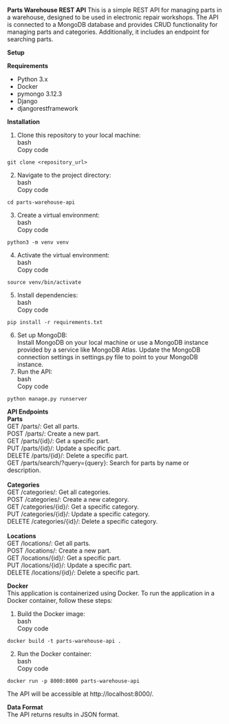 **Parts Warehouse REST API**
This is a simple REST API for managing parts in a warehouse, designed to be used in electronic repair workshops. The API is connected to a MongoDB database and provides CRUD functionality for managing parts and categories. Additionally, it includes an endpoint for searching parts.<br>

__Setup__<br>

__Requirements__<br>
- Python 3.x
- Docker
- pymongo 3.12.3
- Django
- djangorestframework<br>
  
__Installation__<br>
1. Clone this repository to your local machine:<br>
bash<br>
Copy code<br>
```
git clone <repository_url>
```
2. Navigate to the project directory:<br>
bash<br>
Copy code<br>
```
cd parts-warehouse-api
```
3. Create a virtual environment:<br>
bash<br>
Copy code<br>
```
python3 -m venv venv
```
4. Activate the virtual environment:<br>
bash<br>
Copy code<br>
```
source venv/bin/activate
```
5. Install dependencies:<br>
bash<br>
Copy code<br>
```
pip install -r requirements.txt
```
6. Set up MongoDB:<br>
Install MongoDB on your local machine or use a MongoDB instance provided by a service like MongoDB Atlas.
Update the MongoDB connection settings in settings.py file to point to your MongoDB instance.<br>
7. Run the API:<br>
bash<br>
Copy code<br>
```
python manage.py runserver
```

**API Endpoints**<br>
__Parts__<br>
GET /parts/: Get all parts.<br>
POST /parts/: Create a new part.<br>
GET /parts/{id}/: Get a specific part.<br>
PUT /parts/{id}/: Update a specific part.<br>
DELETE /parts/{id}/: Delete a specific part.<br>
GET /parts/search/?query={query}: Search for parts by name or description.<br><br>
__Categories__<br>
GET /categories/: Get all categories.<br>
POST /categories/: Create a new category.<br>
GET /categories/{id}/: Get a specific category.<br>
PUT /categories/{id}/: Update a specific category.<br>
DELETE /categories/{id}/: Delete a specific category.<br><br>
__Locations__<br>
GET /locations/: Get all parts.<br>
POST /locations/: Create a new part.<br>
GET /locations/{id}/: Get a specific part.<br>
PUT /locations/{id}/: Update a specific part.<br>
DELETE /locations/{id}/: Delete a specific part.<br>

**Docker**<br>
This application is containerized using Docker. To run the application in a Docker container, follow these steps:<br>

1. Build the Docker image:<br>
bash<br>
Copy code<br>
```
docker build -t parts-warehouse-api .
```
2. Run the Docker container:<br>
bash<br>
Copy code<br>
```
docker run -p 8000:8000 parts-warehouse-api
```
The API will be accessible at http://localhost:8000/.<br>

**Data Format**<br>
The API returns results in JSON format.
